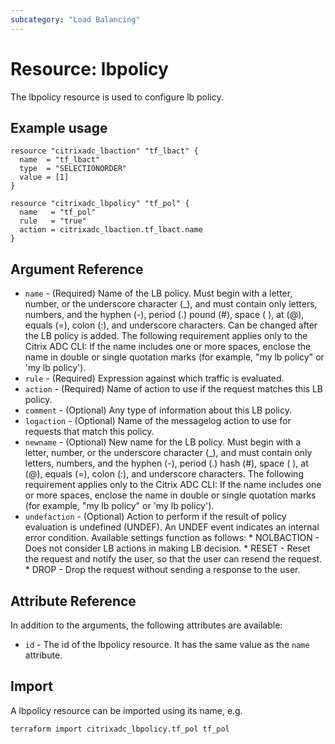 ```yaml
---
subcategory: "Load Balancing"
---
```


# Resource: lbpolicy

The lbpolicy resource is used to configure lb policy.


## Example usage

```hcl
resource "citrixadc_lbaction" "tf_lbact" {
  name  = "tf_lbact"
  type  = "SELECTIONORDER"
  value = [1]
}

resource "citrixadc_lbpolicy" "tf_pol" {
  name   = "tf_pol"
  rule   = "true"
  action = citrixadc_lbaction.tf_lbact.name
}

```


## Argument Reference

* `name` - (Required) Name of the LB policy. Must begin with a letter, number, or the underscore character (_), and must contain only letters, numbers, and the hyphen (-), period (.) pound (#), space ( ), at (@), equals (=), colon (:), and underscore characters. Can be changed after the LB policy is added. The following requirement applies only to the Citrix ADC CLI: If the name includes one or more spaces, enclose the name in double or single quotation marks (for example, "my lb policy" or 'my lb policy').
* `rule` - (Required) Expression against which traffic is evaluated.
* `action` - (Required) Name of action to use if the request matches this LB policy.
* `comment` - (Optional) Any type of information about this LB policy.
* `logaction` - (Optional) Name of the messagelog action to use for requests that match this policy.
* `newname` - (Optional) New name for the LB policy. Must begin with a letter, number, or the underscore character (_), and must contain only letters, numbers, and the hyphen (-), period (.) hash (#), space ( ), at (@), equals (=), colon (:), and underscore characters. The following requirement applies only to the Citrix ADC CLI: If the name includes one or more spaces, enclose the name in double or single quotation marks (for example, "my lb policy" or 'my lb policy').
* `undefaction` - (Optional) Action to perform if the result of policy evaluation is undefined (UNDEF). An UNDEF event indicates an internal error condition. Available settings function as follows: * NOLBACTION - Does not consider LB actions in making LB decision. * RESET - Reset the request and notify the user, so that the user can resend the request. * DROP - Drop the request without sending a response to the user.


## Attribute Reference

In addition to the arguments, the following attributes are available:

* `id` - The id of the lbpolicy resource. It has the same value as the `name` attribute.


## Import

A lbpolicy resource can be imported using its name, e.g.

```shell
terraform import citrixadc_lbpolicy.tf_pol tf_pol
```
